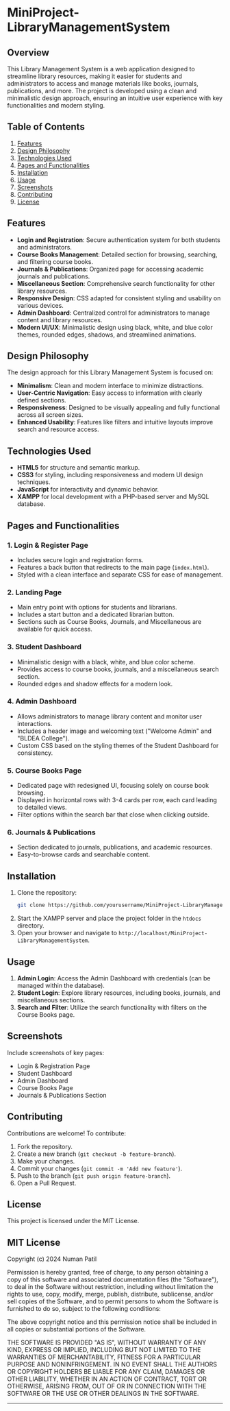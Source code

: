 # MiniProject-LibraryManagementSystem

## Overview
This Library Management System is a web application designed to streamline library resources, making it easier for students and administrators to access and manage materials like books, journals, publications, and more. The project is developed using a clean and minimalistic design approach, ensuring an intuitive user experience with key functionalities and modern styling.

## Table of Contents
1. [Features](#features)
2. [Design Philosophy](#design-philosophy)
3. [Technologies Used](#technologies-used)
4. [Pages and Functionalities](#pages-and-functionalities)
5. [Installation](#installation)
6. [Usage](#usage)
7. [Screenshots](#screenshots)
8. [Contributing](#contributing)
9. [License](#license)

## Features
- **Login and Registration**: Secure authentication system for both students and administrators.
- **Course Books Management**: Detailed section for browsing, searching, and filtering course books.
- **Journals & Publications**: Organized page for accessing academic journals and publications.
- **Miscellaneous Section**: Comprehensive search functionality for other library resources.
- **Responsive Design**: CSS adapted for consistent styling and usability on various devices.
- **Admin Dashboard**: Centralized control for administrators to manage content and library resources.
- **Modern UI/UX**: Minimalistic design using black, white, and blue color themes, rounded edges, shadows, and streamlined animations.

## Design Philosophy
The design approach for this Library Management System is focused on:
- **Minimalism**: Clean and modern interface to minimize distractions.
- **User-Centric Navigation**: Easy access to information with clearly defined sections.
- **Responsiveness**: Designed to be visually appealing and fully functional across all screen sizes.
- **Enhanced Usability**: Features like filters and intuitive layouts improve search and resource access.

## Technologies Used
- **HTML5** for structure and semantic markup.
- **CSS3** for styling, including responsiveness and modern UI design techniques.
- **JavaScript** for interactivity and dynamic behavior.
- **XAMPP** for local development with a PHP-based server and MySQL database.

## Pages and Functionalities
### 1. **Login & Register Page**
   - Includes secure login and registration forms.
   - Features a back button that redirects to the main page (`index.html`).
   - Styled with a clean interface and separate CSS for ease of management.

### 2. **Landing Page**
   - Main entry point with options for students and librarians.
   - Includes a start button and a dedicated librarian button.
   - Sections such as Course Books, Journals, and Miscellaneous are available for quick access.

### 3. **Student Dashboard**
   - Minimalistic design with a black, white, and blue color scheme.
   - Provides access to course books, journals, and a miscellaneous search section.
   - Rounded edges and shadow effects for a modern look.

### 4. **Admin Dashboard**
   - Allows administrators to manage library content and monitor user interactions.
   - Includes a header image and welcoming text ("Welcome Admin" and "BLDEA College").
   - Custom CSS based on the styling themes of the Student Dashboard for consistency.

### 5. **Course Books Page**
   - Dedicated page with redesigned UI, focusing solely on course book browsing.
   - Displayed in horizontal rows with 3-4 cards per row, each card leading to detailed views.
   - Filter options within the search bar that close when clicking outside.

### 6. **Journals & Publications**
   - Section dedicated to journals, publications, and academic resources.
   - Easy-to-browse cards and searchable content.


## Installation
1. Clone the repository:
   ```bash
   git clone https://github.com/yourusername/MiniProject-LibraryManagementSystem.git
   ```
2. Start the XAMPP server and place the project folder in the `htdocs` directory.
3. Open your browser and navigate to `http://localhost/MiniProject-LibraryManagementSystem`.

## Usage
1. **Admin Login**: Access the Admin Dashboard with credentials (can be managed within the database).
2. **Student Login**: Explore library resources, including books, journals, and miscellaneous sections.
3. **Search and Filter**: Utilize the search functionality with filters on the Course Books page.

## Screenshots
Include screenshots of key pages:
- Login & Registration Page
- Student Dashboard
- Admin Dashboard
- Course Books Page
- Journals & Publications Section
  
## Contributing
Contributions are welcome! To contribute:
1. Fork the repository.
2. Create a new branch (`git checkout -b feature-branch`).
3. Make your changes.
4. Commit your changes (`git commit -m 'Add new feature'`).
5. Push to the branch (`git push origin feature-branch`).
6. Open a Pull Request.

## License
This project is licensed under the MIT License.

## MIT License

Copyright (c) 2024 Numan Patil

Permission is hereby granted, free of charge, to any person obtaining a copy
of this software and associated documentation files (the "Software"), to deal
in the Software without restriction, including without limitation the rights
to use, copy, modify, merge, publish, distribute, sublicense, and/or sell
copies of the Software, and to permit persons to whom the Software is
furnished to do so, subject to the following conditions:

The above copyright notice and this permission notice shall be included in all
copies or substantial portions of the Software.

THE SOFTWARE IS PROVIDED "AS IS", WITHOUT WARRANTY OF ANY KIND, EXPRESS OR
IMPLIED, INCLUDING BUT NOT LIMITED TO THE WARRANTIES OF MERCHANTABILITY,
FITNESS FOR A PARTICULAR PURPOSE AND NONINFRINGEMENT. IN NO EVENT SHALL THE
AUTHORS OR COPYRIGHT HOLDERS BE LIABLE FOR ANY CLAIM, DAMAGES OR OTHER
LIABILITY, WHETHER IN AN ACTION OF CONTRACT, TORT OR OTHERWISE, ARISING FROM,
OUT OF OR IN CONNECTION WITH THE SOFTWARE OR THE USE OR OTHER DEALINGS IN THE
SOFTWARE.


---
